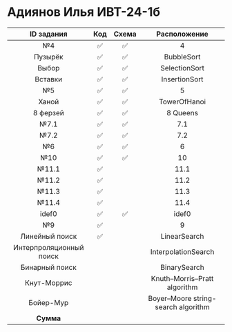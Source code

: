 # Адиянов Илья ИВТ-24-1б  
| ID задания | Код | Схема | Расположение |                                                 
| :----: | :----: | :----: | :----: |
| №4 | ✅ | ✅ | 4 |
| Пузырёк | ✅ | ✅ | BubbleSort |
| Выбор | ✅ | ✅ | SelectionSort |
| Вставки | ✅ | ✅ | InsertionSort |
| №5 | ✅ | ✅ | 5 |
| Ханой | ✅ | ✅ | TowerOfHanoi |
| 8 ферзей | ✅ | ✅ | 8 Queens |
| №7.1 | ✅ | ✅ | 7.1 |
| №7.2 | ✅ | ✅ | 7.2 |
| №6 | ✅ | ✅ | 6 |
| №10 | ✅ | ✅ | 10 |
| №11.1 | ✅ |  | 11.1 |
| №11.2 | ✅ |  | 11.2 |
| №11.3 | ✅ |  | 11.3 |
| №11.4 | ✅ |  | 11.4 |
| idef0 | ✅ | ✅ | idef0 |
| №9 | ✅ |  | 9 |
| Линейный поиск | ✅ |  | LinearSearch |
| Интерпроляционный поиск |  |  | InterpolationSearch |
| Бинарный поиск |  |  | BinarySearch |
| Кнут-Моррис |  |  | Knuth–Morris–Pratt algorithm |
| Бойер-Мур |  |  | Boyer–Moore string-search algorithm |
| **Сумма** |  |  |  |
